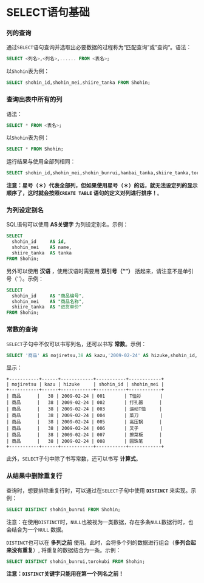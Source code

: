 SELECT语句基础
====================================================
### 列的查询
通过`SELECT`语句查询并选取出必要数据的过程称为“匹配查询”或”查询“。语法：
```sql
SELECT <列名>,<列名>,...... FROM <表名>;
```
以`Shohin`表为例：
```sql
SELECT shohin_id,shohin_mei,shiire_tanka FROM Shohin;
```
### 查询出表中所有的列
语法：
```sql
SELECT * FROM <表名>;
```
以`Shohin`表为例：
```sql
SELECT * FROM Shohin;
```
运行结果与使用全部列相同：
```sql
SELECT shohin_id,shohin_mei,shohin_bunrui,hanbai_tanka,shiire_tanka,torokubi FROM Shohin;
```
**注意：星号（＊）代表全部列，但如果使用星号（＊）的话，就无法设定列的显示顺序了，这时就会按照`CREATE TABLE`
语句的定义对列进行排序！**。

### 为列设定别名
SQL语句可以使用 **AS关键字** 为列设定别名。示例：
```sql
SELECT
  shohin_id     AS id,
  shohin_mei    AS name,
  shiire_tanka  AS tanka
FROM Shohin;
```
另外可以使用 **汉语** ，使用汉语时需要用 **双引号（“”）** 括起来，请注意不是单引号（‘’）。示例：
```sql
SELECT
  shohin_id     AS "商品编号",
  shohin_mei    AS "商品名称",
  shiire_tanka  AS "进货单价"
FROM Shohin;
```
### 常数的查询
`SELECT`子句中不仅可以书写列名，还可以书写 **常数**。示例：
```sql
SELECT '商品' AS mojiretsu,38 AS kazu,'2009-02-24' AS hizuke,shohin_id,shohin_mei FROM Shohin;
```
显示：
```
+-----------+------+------------+-----------+------------+
| mojiretsu | kazu | hizuke     | shohin_id | shohin_mei |
+-----------+------+------------+-----------+------------+
| 商品      |   38 | 2009-02-24 | 001       | T恤衫       |
| 商品      |   38 | 2009-02-24 | 002       | 打孔器      |
| 商品      |   38 | 2009-02-24 | 003       | 运动T恤     |
| 商品      |   38 | 2009-02-24 | 004       | 菜刀        |
| 商品      |   38 | 2009-02-24 | 005       | 高压锅      |
| 商品      |   38 | 2009-02-24 | 006       | 叉子        |
| 商品      |   38 | 2009-02-24 | 007       | 擦菜板      |
| 商品      |   38 | 2009-02-24 | 008       | 圆珠笔      |
+-----------+------+------------+-----------+------------+
```
此外，`SELECT`子句中除了书写常数，还可以书写 **计算式**。
### 从结果中删除重复行
查询时，想要排除重复行时，可以通过在`SELECT`子句中使用 **`DISTINCT`** 来实现。示例：
```sql
SELECT DISTINCT shohin_bunrui FROM Shohin;
```
注意：在使用`DISTINCT`时，`NULL`也被视为一类数据，存在多条`NULL`数据行时，也会结合为一个`NULL`
数据。

`DISTINCT`也可以在 **多列之前** 使用。此时，会将多个列的数据进行组合（**多列合起来没有重复**）,
将重复的数据结合为一条。示例：
```sql
SELECT DISTINCT shohin_bunrui,torokubi FROM Shohin;
```
**注意：`DISTINCT`关键字只能用在第一个列名之前！**
